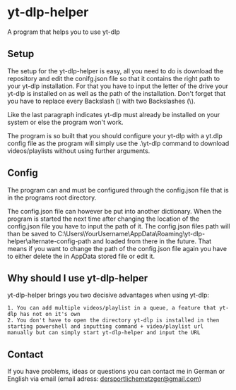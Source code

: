# yt-dlp-helper
 A program that helps you to use yt-dlp

## Setup
The setup for the yt-dlp-helper is easy, all you need to do is download the repository and edit the conifg.json file so that it contains the right path to your yt-dlp installation. For that you have to input the letter of the drive your yt-dlp is installed on as well as the path of the installation. Don't forget that you have to replace every Backslash (\) with two Backslashes (\\).

Like the last paragraph indicates yt-dlp must already be installed on your system or else the program won't work.

The program is so built that you should configure your yt-dlp with a yt.dlp config file as  the program will simply use the .\yt-dlp command to download videos/playlists without using further arguments.

## Config
The program can and must be configured through the config.json file that is in the programs root directory.

The config.json file can however be put into another dictionary. When the program is started the next time after changing the location of the config.json file you have to input the path of it. The config.json files path will than be saved to C:\Users\YourUsername\AppData\Roaming\yt-dlp-helper\alternate-config-path and loaded from there in the future. That means if you want to change the path of the config.json file again you have to either delete the in AppData stored file or edit it.

## Why should I use yt-dlp-helper
yt-dlp-helper brings you two decisive advantages when using yt-dlp:

    1. You can add multiple videos/playlist in a queue, a feature that yt-dlp has not on it's own
    2. You don't have to open the directory yt-dlp is installed in then starting powershell and inputting command + video/playlist url manually but can simply start yt-dlp-helper and input the URL

## Contact
If you have problems, ideas or questions you can contact me in German or English via email (email adress: dersportlichemetzger@gmail.com)